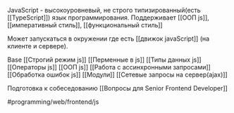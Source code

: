 JavaScript - высокоуровневый, не строго типизированный(есть [[TypeScript]]) язык программирования. Поддерживает [[ООП js]], [[императивный стиль]], [[функциональный стиль]]

Может запускаться в окружении где есть [[движок javaScript]] (на клиенте и сервере).

Base
[[Строгий режим js]]
[[Перменные в js]]
[[Типы данных js]]
[[Операторы js]]
[[ООП js]]
[[Работа с ассинхронными запросами]]
[[Обработка ошибок js]]
[[Модули]]
[[Сетевые запросы на сервер(ajax)]]

Подготовка к собеседованию
[[Вопросы для Senior Frontend Developer]]

#programming/web/frontend/js





